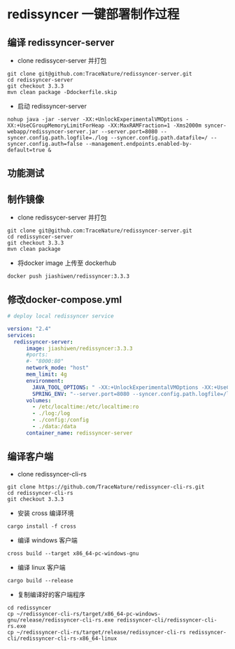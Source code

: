 # redissyncer 一键部署制作过程

## 编译 redissyncer-server

* clone redissycer-server 并打包
  
```
git clone git@github.com:TraceNature/redissyncer-server.git
cd redissyncer-server
git checkout 3.3.3
mvn clean package -Ddockerfile.skip
```

* 启动 redissyncer-server
  
```
nohup java -jar -server -XX:+UnlockExperimentalVMOptions -XX:+UseCGroupMemoryLimitForHeap -XX:MaxRAMFraction=1 -Xms2000m syncer-webapp/redissyncer-server.jar --server.port=8080 --syncer.config.path.logfile=./log --syncer.config.path.datafile=/ --syncer.config.auth=false --management.endpoints.enabled-by-default=true &
```


## 功能测试


## 制作镜像

* clone redissycer-server 并打包
  
```shell
git clone git@github.com:TraceNature/redissyncer-server.git
cd redissyncer-server
git checkout 3.3.3
mvn clean package 
```

* 将docker image 上传至 dockerhub

```shell
docker push jiashiwen/redissyncer:3.3.3
```

## 修改docker-compose.yml

```yaml
# deploy local redissyncer service

version: "2.4"
services:
  redissyncer-server:
      image: jiashiwen/redissyncer:3.3.3
      #ports:
      #- "8000:80"
      network_mode: "host"
      mem_limit: 4g
      environment:
        JAVA_TOOL_OPTIONS: " -XX:+UnlockExperimentalVMOptions -XX:+UseCGroupMemoryLimitForHeap -XX:MaxRAMFraction=1 -Xms4000m"
        SPRING_ENV: "--server.port=8080 --syncer.config.path.logfile=/log --syncer.config.path.datafile=/ --syncer.config.auth=true --management.endpoints.enabled-by-default=true "
      volumes:
        - /etc/localtime:/etc/localtime:ro
        - ./log:/log
        - ./config:/config
        - ./data:/data
      container_name: redissyncer-server
```

## 编译客户端

* clone redissyncer-cli-rs

```shell
git clone https://github.com/TraceNature/redissyncer-cli-rs.git
cd redissyncer-cli-rs
git checkout 3.3.3
```

* 安装 cross 编译环境

```shell
cargo install -f cross
```

* 编译 windows 客户端
  
```shell
cross build --target x86_64-pc-windows-gnu
```

* 编译 linux 客户端
  
```shell
cargo build --release
```

* 复制编译好的客户端程序

```shell
cd redissyncer
cp ~/redissyncer-cli-rs/target/x86_64-pc-windows-gnu/release/redissyncer-cli-rs.exe redissyncer-cli/redissyncer-cli-rs.exe
cp ~/redissyncer-cli-rs/target/release/redissyncer-cli-rs redissyncer-cli/redissyncer-cli-rs-x86_64-linux
```